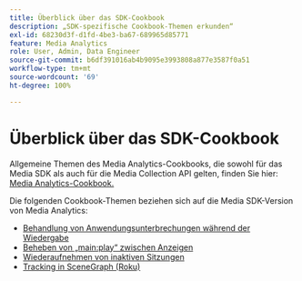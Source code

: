 ```yaml
---
title: Überblick über das SDK-Cookbook
description: „SDK-spezifische Cookbook-Themen erkunden“
exl-id: 68230d3f-d1fd-4be3-ba67-689965d85771
feature: Media Analytics
role: User, Admin, Data Engineer
source-git-commit: b6df391016ab4b9095e3993808a877e3587f0a51
workflow-type: tm+mt
source-wordcount: '69'
ht-degree: 100%

---
```


# Überblick über das SDK-Cookbook

Allgemeine Themen des Media Analytics-Cookbooks, die sowohl für das Media SDK als auch für die Media Collection API gelten, finden Sie hier: [Media Analytics-Cookbook.](/help/media-analytics-cookbook/media-analytics-cookbook.md)

Die folgenden Cookbook-Themen beziehen sich auf die Media SDK-Version von Media Analytics:

* [Behandlung von Anwendungsunterbrechungen während der Wiedergabe](/help/sdk-implement/cookbook/app-interrupts.md)
* [Beheben von „main:play“ zwischen Anzeigen](/help/sdk-implement/cookbook/fix-ad-play-ad.md)
* [Wiederaufnehmen von inaktiven Sitzungen](/help/sdk-implement/cookbook/resuming-inactive.md)
* [Tracking in SceneGraph (Roku)](/help/sdk-implement/cookbook/sdk-track-scenegraph.md)
